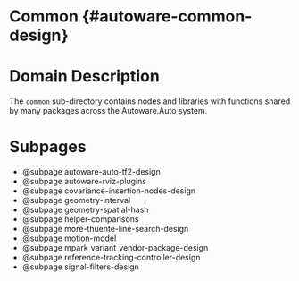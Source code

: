 Common {#autoware-common-design}
======

# Domain Description

The `common` sub-directory contains nodes and libraries with functions shared by many packages 
across the Autoware.Auto system. 

# Subpages

- @subpage autoware-auto-tf2-design
- @subpage autoware-rviz-plugins
- @subpage covariance-insertion-nodes-design
- @subpage geometry-interval
- @subpage geometry-spatial-hash
- @subpage helper-comparisons
- @subpage more-thuente-line-search-design
- @subpage motion-model
- @subpage mpark_variant_vendor-package-design
- @subpage reference-tracking-controller-design
- @subpage signal-filters-design
